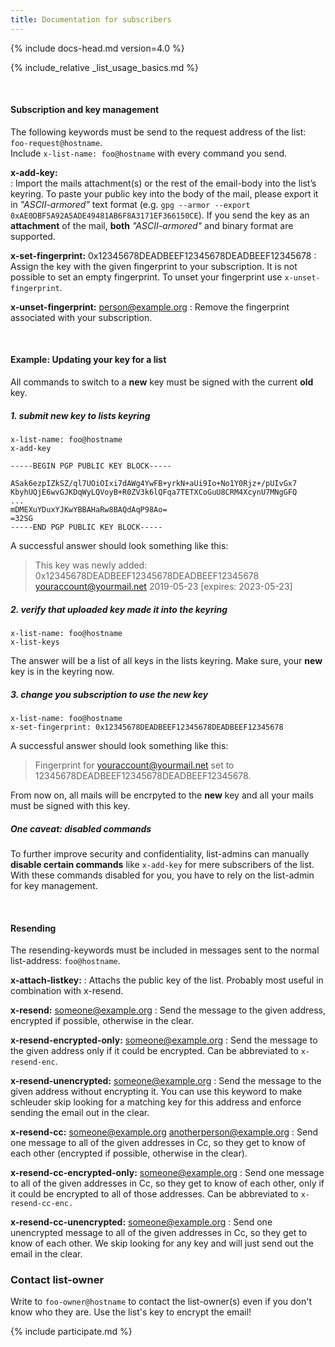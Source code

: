 ```yaml
---
title: Documentation for subscribers
---
```


{% include docs-head.md version=4.0 %}

{% include_relative _list_usage_basics.md %}

&nbsp;  


#### Subscription and key management

The following keywords must be send to the request address of the list: `foo-request@hostname`.  
Include `x-list-name: foo@hostname` with every command you send.

**x-add-key:**  
: Import the mails attachment(s) or the rest of the email-body into the list’s keyring. To paste your public key into the body of the mail, please export it in _"ASCII-armored"_ text format (e.g. `gpg --armor --export 0xAE0DBF5A92A5ADE49481AB6F8A3171EF366150CE`). If you send the key as an **attachment** of the mail, **both** _"ASCII-armored"_ and binary format are supported. 


**x-set-fingerprint:** 0x12345678DEADBEEF12345678DEADBEEF12345678
: Assign the key with the given fingerprint to your subscription. It is not possible to set an empty fingerprint. To unset your fingerprint use `x-unset-fingerprint`.

**x-unset-fingerprint:** person@example.org
: Remove the fingerprint associated with your subscription.

&nbsp;  


#### Example: Updating your key for a list

All commands to switch to a **new** key must be signed with the current **old** key. 

##### 1. submit new key to lists keyring

```
x-list-name: foo@hostname
x-add-key

-----BEGIN PGP PUBLIC KEY BLOCK-----

ASak6ezpIZkSZ/ql7UOiOIxi7dAWg4YwFB+yrkN+aUi9Io+No1Y0Rjz+/pUIvGx7
KbyhUQjE6wvGJKDqWyLQVoyB+R0ZV3k6lQFqa7TETXCoGuU8CRM4XcynU7MNgGFQ
...
mDMEXuYDuxYJKwYBBAHaRw8BAQdAqP98Ao=
=32SG
-----END PGP PUBLIC KEY BLOCK-----
```

A successful answer should look something like this:
> This key was newly added:
> 0x12345678DEADBEEF12345678DEADBEEF12345678 youraccount@yourmail.net 2019-05-23 [expires: 2023-05-23] 

##### 2. verify that uploaded key made it into the keyring

```
x-list-name: foo@hostname
x-list-keys
```
The answer will be a list of all keys in the lists keyring.
Make sure, your **new** key is in the keyring now.

##### 3. change you subscription to use the new key

```
x-list-name: foo@hostname
x-set-fingerprint: 0x12345678DEADBEEF12345678DEADBEEF12345678
```

A successful answer should look something like this:
> Fingerprint for youraccount@yourmail.net set to 12345678DEADBEEF12345678DEADBEEF12345678.

From now on, all mails will be encrpyted to the **new** key
and all your mails must be signed with this key.

##### One caveat: disabled commands 
To further improve security and confidentiality, list-admins can manually **disable certain commands**
like `x-add-key` for mere subscribers of the list. With these commands disabled for you,
you have to rely on the list-admin for key management. 

&nbsp;  

#### Resending

The resending-keywords must be included in messages sent to the normal list-address: `foo@hostname`.

**x-attach-listkey:**
: Attachs the public key of the list. Probably most useful in combination with x-resend.

**x-resend:** someone@example.org
: Send the message to the given address, encrypted if possible, otherwise in the clear.

**x-resend-encrypted-only:** someone@example.org
: Send the message to the given address only if it could be encrypted. Can be abbreviated to `x-resend-enc`.

**x-resend-unencrypted:** someone@example.org
: Send the message to the given address without encrypting it. You can use this keyword to make schleuder skip looking for a matching key for this address and enforce sending the email out in the clear.

**x-resend-cc:** someone@example.org anotherperson@example.org
: Send one message to all of the given addresses in Cc, so they get to know of each other (encrypted if possible, otherwise in the clear).

**x-resend-cc-encrypted-only:** someone@example.org
: Send one message to all of the given addresses in Cc, so they get to know of each other, only if it could be encrypted to all of those addresses. Can be abbreviated to `x-resend-cc-enc.`

**x-resend-cc-unencrypted:** someone@example.org
: Send one unencrypted message to all of the given addresses in Cc, so they get to know of each other. We skip looking for any key and will just send out the email in the clear.


### Contact list-owner

Write to `foo-owner@hostname` to contact the list-owner(s) even if you don't know who they are. Use the list's key to encrypt the email!


{% include participate.md %}
